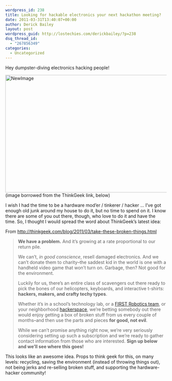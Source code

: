 ```yaml
---
wordpress_id: 238
title: Looking for hackable electronics your next hackathon meeting?
date: 2011-03-31T13:40:07+00:00
author: Derick Bailey
layout: post
wordpress_guid: http://lostechies.com/derickbailey/?p=238
dsq_thread_id:
  - "267856349"
categories:
  - Uncategorized
---
```

Hey dumpster-diving electronics hacking people!

<img src="https://lostechies.com/content/derickbailey/uploads/2011/03/NewImage.png" border="0" alt="NewImage" width="550" height="367" />  
(image borrowed from the ThinkGeek link, below)

I wish I had the time to be a hardware mod&#8217;er / tinkerer / hacker &#8230; I&#8217;ve got enough old junk around my house to do it, but no time to spend on it. I know there are some of you out there, though, who love to do it and have the time. So, I thought I would spread the word about ThinkGeek&#8217;s latest idea:

From <http://thinkgeek.com/blog/2011/03/take-these-broken-things.html>

> **We have a problem.** And it&#8217;s growing at a rate proportional to our return pile.
> 
> We can&#8217;t, _in good conscience_, resell damaged electronics. And we can&#8217;t donate them to charity&#8211;the saddest kid in the world is one with a handheld video game that won&#8217;t turn on. Garbage, then? Not good for the environment.
> 
> Luckily for us, there&#8217;s an entire class of scavengers out there ready to pick the bones of our helicopters, keyboards, and interactive t-shirts: **hackers, makers, and crafty techy types**.
> 
> Whether it&#8217;s in a school&#8217;s technology lab, or a [FIRST Robotics team](http://www.usfirst.org/), or your neighborhood [hackerspace](http://hackerspaces.org/wiki/List_of_Hacker_Spaces), we&#8217;re betting somebody out there would enjoy getting a box of broken stuff from us every couple of months&#8211;and then use the parts and pieces **for good, not evil**.
> 
> While we can&#8217;t promise anything right now, we&#8217;re very seriously considering setting up such a subscription and we&#8217;re ready to gather contact information from those who are interested. **Sign up below and we&#8217;ll see where this goes!**

This looks like an awesome idea. Props to think geek for this, on many levels: recycling, saving the environment (instead of throwing things out), not being jerks and re-selling broken stuff, and supporting the hardware-hacker community!